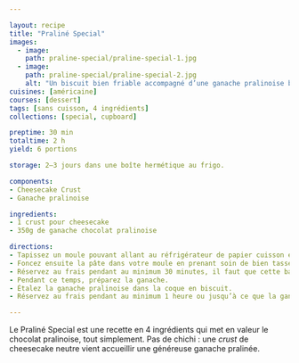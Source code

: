 ```yaml
---

layout: recipe
title: "Praliné Special"
images:
  - image:
    path: praline-special/praline-special-1.jpg
  - image:
    path: praline-special/praline-special-2.jpg
    alt: "Un biscuit bien friable accompagné d’une ganache pralinoise bien riche et crémeuse. Il n’y a pas besoin de plus."
cuisines: [américaine]
courses: [dessert]
tags: [sans cuisson, 4 ingrédients]
collections: [special, cupboard]

preptime: 30 min
totaltime: 2 h
yield: 6 portions

storage: 2–3 jours dans une boîte hermétique au frigo.

components:
- Cheesecake Crust
- Ganache pralinoise

ingredients:
- 1 crust pour cheesecake
- 350g de ganache chocolat pralinoise

directions:
- Tapissez un moule pouvant allant au réfrigérateur de papier cuisson en minimisant au maximum les plis.
- Foncez ensuite la pâte dans votre moule en prenant soin de bien tasser la base et les bords. Les bords doivent être suffisamment hauts pour accueillir la ganache et le glaçage – après à vous d'adapter les proportions aux différentes étapes du montage si vous voyez que les bords ne le sont pas assez. 
- Réservez au frais pendant au minimum 30 minutes, il faut que cette base soit suffisamment solide pour accueillir la ganache.
- Pendant ce temps, préparez la ganache.
- Étalez la ganache pralinoise dans la coque en biscuit.
- Réservez au frais pendant au minimum 1 heure ou jusqu’à ce que la ganache ait bien pris.

---
```


Le Praliné Special est une recette en 4 ingrédients qui met en valeur le chocolat pralinoise, tout simplement. Pas de chichi&nbsp;: une <i lang="en">crust</i> de cheesecake neutre vient accueillir une généreuse ganache pralinée.
